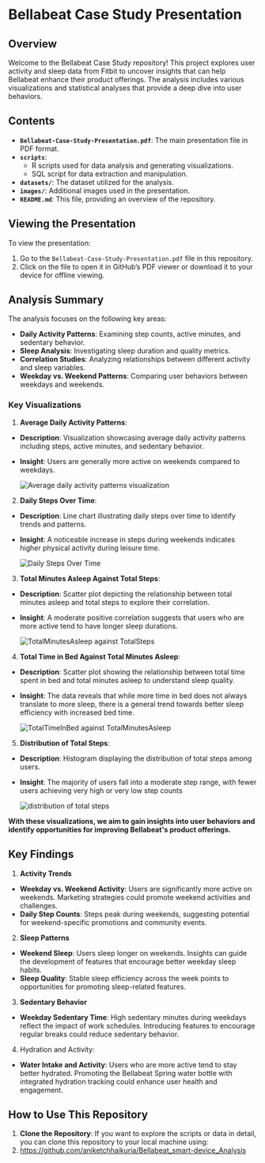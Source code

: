 # Bellabeat Case Study Presentation

## Overview
Welcome to the Bellabeat Case Study repository! This project explores user activity and sleep data from Fitbit to uncover insights that can help Bellabeat enhance their product offerings. The analysis includes various visualizations and statistical analyses that provide a deep dive into user behaviors.

## Contents
- **`Bellabeat-Case-Study-Presentation.pdf`**: The main presentation file in PDF format.
- **`scripts`**: 
  - R scripts used for data analysis and generating visualizations.
  - SQL script for data extraction and manipulation.
- **`datasets/`**: The dataset utilized for the analysis.
- **`images/`**: Additional images used in the presentation.
- **`README.md`**: This file, providing an overview of the repository.

## Viewing the Presentation
To view the presentation:
1. Go to the `Bellabeat-Case-Study-Presentation.pdf` file in this repository.
2. Click on the file to open it in GitHub’s PDF viewer or download it to your device for offline viewing.

## Analysis Summary
The analysis focuses on the following key areas:
- **Daily Activity Patterns**: Examining step counts, active minutes, and sedentary behavior.
- **Sleep Analysis**: Investigating sleep duration and quality metrics.
- **Correlation Studies**: Analyzing relationships between different activity and sleep variables.
- **Weekday vs. Weekend Patterns**: Comparing user behaviors between weekdays and weekends.

### Key Visualizations
1. **Average Daily Activity Patterns**:
- **Description**: Visualization showcasing average daily activity patterns including steps, active minutes, and sedentary behavior.
- **Insight**: Users are generally more active on weekends compared to weekdays.

   ![Average daily activity patterns visualization](https://github.com/aniketchhaikuria/Bellabeat_smart-device_Analysis/assets/171453889/7a5606c7-78d5-45f2-98d5-d7dcb03ee7ea)

2. **Daily Steps Over Time**: 
- **Description**: Line chart illustrating daily steps over time to identify trends and patterns.
- **Insight**: A noticeable increase in steps during weekends indicates higher physical activity during leisure time.

   ![Daily Steps Over Time](https://github.com/aniketchhaikuria/Bellabeat_smart-device_Analysis/assets/171453889/6c4b88dc-4a03-4d1a-bebe-c839bf5d47d3)

3. **Total Minutes Asleep Against Total Steps**:
- **Description**: Scatter plot depicting the relationship between total minutes asleep and total steps to explore their correlation.
- **Insight**: A moderate positive correlation suggests that users who are more active tend to have longer sleep durations.

   ![TotalMinutesAsleep against TotalSteps](https://github.com/aniketchhaikuria/Bellabeat_smart-device_Analysis/assets/171453889/eb4580bf-fa8f-4dd0-895f-b374b50f0121)

4. **Total Time in Bed Against Total Minutes Asleep**:
- **Description**: Scatter plot showing the relationship between total time spent in bed and total minutes asleep to understand sleep quality.
- **Insight**: The data reveals that while more time in bed does not always translate to more sleep, there is a general trend towards better sleep efficiency with increased bed time.

   ![TotalTimeInBed against TotalMinutesAsleep](https://github.com/aniketchhaikuria/Bellabeat_smart-device_Analysis/assets/171453889/9c6e7ebc-6a70-4256-845e-14da3ce869a6)

5. **Distribution of Total Steps**:
- **Description**: Histogram displaying the distribution of total steps among users.
- **Insight**: The majority of users fall into a moderate step range, with fewer users achieving very high or very low step counts

   ![distribution of total steps](https://github.com/aniketchhaikuria/Bellabeat_smart-device_Analysis/assets/171453889/6cd41412-4848-4197-b4c6-be6968924b50)

**With these visualizations, we aim to gain insights into user behaviors and identify opportunities for improving Bellabeat's product offerings.**

## **Key Findings**

1. **Activity Trends**
- **Weekday vs. Weekend Activity**: Users are significantly more active on weekends. Marketing strategies could promote weekend activities and challenges.
- **Daily Step Counts**: Steps peak during weekends, suggesting potential for weekend-specific promotions and community events.

2. **Sleep Patterns**
- **Weekend Sleep**: Users sleep longer on weekends. Insights can guide the development of features that encourage better weekday sleep habits.
- **Sleep Quality**: Stable sleep efficiency across the week points to opportunities for promoting sleep-related features.

3. **Sedentary Behavior**
- **Weekday Sedentary Time**: High sedentary minutes during weekdays reflect the impact of work schedules. Introducing features to encourage regular breaks could reduce sedentary behavior.

4. Hydration and Activity:
- **Water Intake and Activity**: Users who are more active tend to stay better hydrated. Promoting the Bellabeat Spring water bottle with integrated hydration tracking could enhance user health and engagement.

## How to Use This Repository
1. **Clone the Repository**: If you want to explore the scripts or data in detail, you can clone this repository to your local machine using:
2. https://github.com/aniketchhaikuria/Bellabeat_smart-device_Analysis
